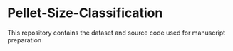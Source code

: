 # Pellet-Size-Classification
This repository contains the dataset and source code used for manuscript preparation
